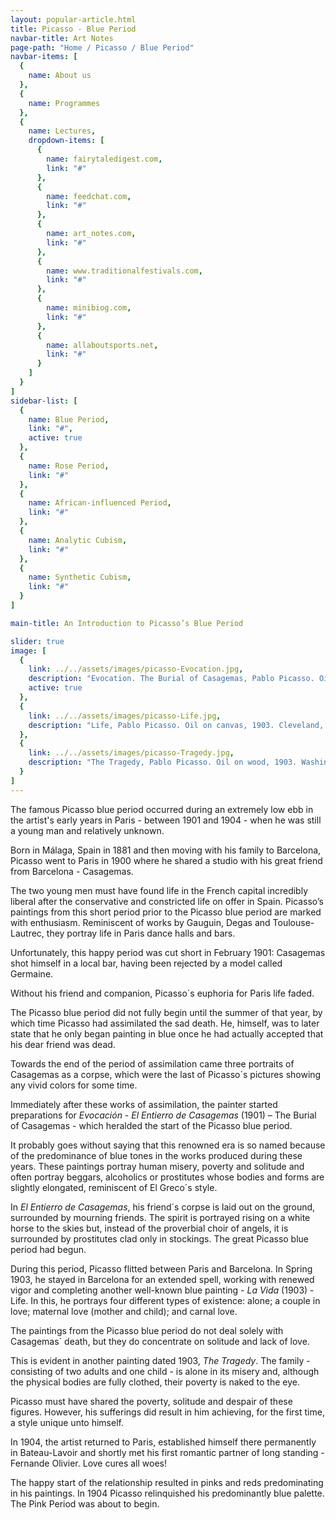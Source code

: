 ```yaml
---
layout: popular-article.html
title: Picasso - Blue Period
navbar-title: Art Notes
page-path: "Home / Picasso / Blue Period"
navbar-items: [
  {
    name: About us
  },
  {
    name: Programmes
  },
  {
    name: Lectures,
    dropdown-items: [
      {
        name: fairytaledigest.com,
        link: "#"
      },
      {
        name: feedchat.com,
        link: "#"
      },
      {
        name: art_notes.com,
        link: "#"
      },
      {
        name: www.traditionalfestivals.com,
        link: "#"
      },
      {
        name: minibiog.com,
        link: "#"
      },
      {
        name: allaboutsports.net,
        link: "#"
      }
    ]
  }
]
sidebar-list: [
  {
    name: Blue Period,
    link: "#",
    active: true
  },
  {
    name: Rose Period,
    link: "#"
  },
  {
    name: African-influenced Period,
    link: "#"
  },
  {
    name: Analytic Cubism,
    link: "#"
  },
  {
    name: Synthetic Cubism,
    link: "#"
  }
]

main-title: An Introduction to Picasso’s Blue Period

slider: true
image: [
  {
    link: ../../assets/images/picasso-Evocation.jpg,
    description: "Evocation. The Burial of Casagemas, Pablo Picasso. Oil on canvas, 1901. Paris, Musee d'Art Moderne de la Ville de Paris. © Sucesión Pablo Picasso, VEGAP, Madrid, 2014",
    active: true
  },
  {
    link: ../../assets/images/picasso-Life.jpg,
    description: "Life, Pablo Picasso. Oil on canvas, 1903. Cleveland, The Cleveland Museum of Art. Gift of the Hanna Fund, 1945.24"
  },
  {
    link: ../../assets/images/picasso-Tragedy.jpg,
    description: "The Tragedy, Pablo Picasso. Oil on wood, 1903. Washington, National Gallery of Art, Washington, Chester Dale Collection © 2012 Estate of Pablo Picasso/Artists Rights Society (ARS), New York"
  }
]
---
```

The famous Picasso blue period occurred during an extremely low ebb in the artist's early years in Paris - between 1901 and 1904 - when he was still a young man and relatively unknown.

Born in Málaga, Spain in 1881 and then moving with his family to Barcelona, Picasso went to Paris in 1900 where he shared a studio with his great friend from Barcelona - Casagemas.

The two young men must have found life in the French capital incredibly liberal after the conservative and constricted life on offer in Spain. Picasso’s paintings from this short period prior to the Picasso blue period are marked with enthusiasm. Reminiscent of works by Gauguin, Degas and Toulouse-Lautrec, they portray life in Paris dance halls and bars.

Unfortunately, this happy period was cut short in February 1901: Casagemas shot himself in a local bar, having been rejected by a model called Germaine.

Without his friend and companion, Picasso´s euphoria for Paris life faded.

The Picasso blue period did not fully begin until the summer of that year, by which time Picasso had assimilated the sad death. He, himself, was to later state that he only began painting in blue once he had actually accepted that his dear friend was dead.

Towards the end of the period of assimilation came three portraits of Casagemas as a corpse, which were the last of Picasso´s pictures showing any vivid colors for some time.

Immediately after these works of assimilation, the painter started preparations for _Evocación - El Entierro de Casagemas_ (1901) – The Burial of Casagemas - which heralded the start of the Picasso blue period.

It probably goes without saying that this renowned era is so named because of the predominance of blue tones in the works produced during these years. These paintings portray human misery, poverty and solitude and often portray beggars, alcoholics or prostitutes whose bodies and forms are slightly elongated, reminiscent of El Greco´s style.

In _El Entierro de Casagemas_, his friend´s corpse is laid out on the ground, surrounded by mourning friends. The spirit is portrayed rising on a white horse to the skies but, instead of the proverbial choir of angels, it is surrounded by prostitutes clad only in stockings. The great Picasso blue period had begun.

During this period, Picasso flitted between Paris and Barcelona. In Spring 1903, he stayed in Barcelona for an extended spell, working with renewed vigor and completing another well-known blue painting - _La Vida_ (1903) - Life. In this, he portrays four different types of existence: alone; a couple in love; maternal love (mother and child); and carnal love.

The paintings from the Picasso blue period do not deal solely with Casagemas´ death, but they do concentrate on solitude and lack of love.

This is evident in another painting dated 1903, _The Tragedy_. The family - consisting of two adults and one child - is alone in its misery and, although the physical bodies are fully clothed, their poverty is naked to the eye.

Picasso must have shared the poverty, solitude and despair of these figures. However, his sufferings did result in him achieving, for the first time, a style unique unto himself.

In 1904, the artist returned to Paris, established himself there permanently in Bateau-Lavoir and shortly met his first romantic partner of long standing - Fernande Olivier. Love cures all woes!

The happy start of the relationship resulted in pinks and reds predominating in his paintings. In 1904 Picasso relinquished his predominantly blue palette. The Pink Period was about to begin.
